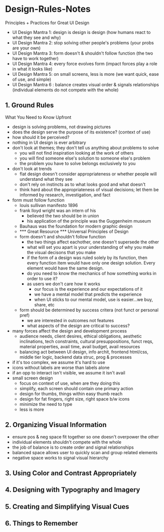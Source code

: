 # Design-Rules-Notes 
  Principles + Practices for Great UI Design
  * UI Design Mantra 1: design is design is design (how humans react to what they see and why)
  * UI Design Mantra 2: stop solving other people's problems (your probs are your own)
  * UI Design Mantra 3: form doesn't & shouldn't follow function (the two have to work together)
  * UI Design Mantra 4: every force evolves form (impact forces play a role in what it looks like)
  * UI Design Mantra 5: on small screens, less is more  (we want quick, ease of use, and simple)
  * UI Design Mantra 6 : balance creates visual order & signals relationships  (individual elements do not compete with the whole)


## 1. Ground Rules
  What You Need to Know Upfront
  - design is solving problems, not drawing pictures
  - does the design serve the purpose of its existence? (context of use)
  - how should it be perceived? 
  - nothing in UI design is ever arbitrary
  - don't look at themes; they don't tell us anything about problems to solve
    - you will not find inspiration looking at the work of others
    - you will find someone else's solution to someone else's problem
    - the problem you have to solve belongs exclusively to you
  - don't look at trends
    - flat design doesn't consider appropriateness or whether people will understand what they see
    - don't rely on instincts as to what looks good and what doesn't
    - think hard about the appropriateness of visual decisions; let them be informed by research, investigation, and fact
  - form must follow function
    - louis sullivan manifesto 1896
    - frank lloyd wright was an intern of his
      - believed the two should be in union
      - his application of the principle was the Guggenheim museum
    - Bauhaus was the foundation for modern graphic design
    - *** Great Resource *** Universal Principles of Design
    - form doesn't and shouldn't follow function
      - the two things affect eachother, one doesn't supersede the other
      - what will set you apart is your understanding of why you make the visual decisons that you make
      - if the form of a design was ruled solely by its function, then every function item would have only one design solution. Every element would have the same design.
      - do you need to know the mechanics of how something works in order to use it?
      - as users we don't care how it works
        - our focus is the experience and our expectations of it
        - we have a mental model that predicts the experience
        - when UI sticks to our mental model, use is easier...we buy, share, etc
    - form should be determined by success critera (not funct or personal pref)
      - we are interested in outcomes not features
      - what aspects of the design are critical to success?
  - many forces affect the design and development process
    - audience needs, client desires, ethical obligations, aesthetic inclinations, tech constraints, cultural presuppositions, funct reqs, material properties, avail time, avail budget, avail resources
    - balancing act between UI design, info archit, frontend html/css, middle tier logic, backend data struc, prog & processes
  - if it's too complex, we assume it's hard to use
  - icons without labels are worse than labels alone
  - if an opp to interact isn't visible, we assume it isn't avail
  - small screen design
    - focus on context of use, when are they doing this
    - simplify, each screen should contain one primary action
    - design for thumbs, things within easy thumb reach
    - design for fat fingers, right size, right space b/w icons
    - minimize the need to type
    - less is more

## 2. Organizing Visual Information
  - ensure pos & neg space fit together so one doesn't overpower the other
  - individual elements shouldn't compete with the whole
  - the job of balance is to create order and signal relationships
  - balanced space allows user to quickly scan and group related elements
  - negative space works to signal visual hierarchy

## 3. Using Color and Contrast Appropriately

## 4. Designing with Typography and Imagery

## 5. Creating and Simplifying Visual Cues

## 6. Things to Remember
